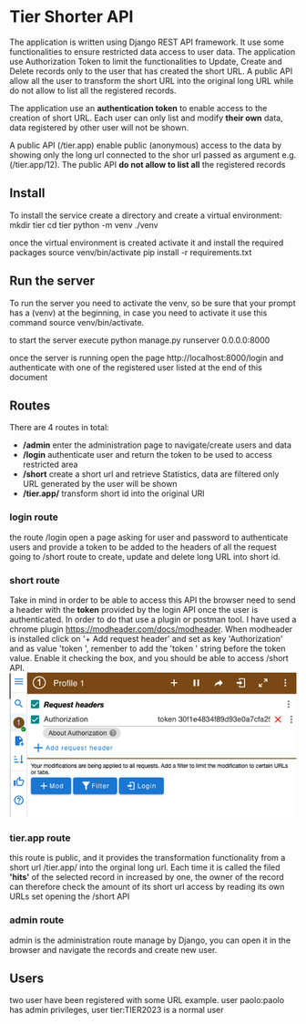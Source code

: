 # Tier Shorter API
The application is written using Django REST API framework. It use some functionalities to ensure restricted data access to user data. The application use Authorization Token to limit the functionalities to Update, Create and Delete records only to the user that has created the short URL. A public API allow all the user to transform the short URL into the original long URL while do not allow to list all the registered records. 

The application use an **authentication token** to enable access to the creation of short URL. Each user can only list and modify **their own** data, data registered by other user will not be shown.

A public API (/tier.app) enable public (anonymous) access to the data by showing only the long url connected to the shor url passed as argument e.g. (/tier.app/12). The public API **do not allow to list all** the registered records

## Install
To install the service create a directory and create a virtual environment:
    mkdir tier
    cd tier
    python -m venv ./venv

once the virtual environment is created activate it and install the required packages
    source venv/bin/activate
    pip install -r requirements.txt

## Run the server 
To run the server you need to activate the venv, so be sure that your prompt has a (venv) at the beginning, in case you need to activate it use this command source venv/bin/activate.

to start the server execute 
    python manage.py runserver 0.0.0.0:8000 
    
once the server is running open the page http://localhost:8000/login 
and authenticate with one of the registered user listed at the end of this document

## Routes
There are 4 routes in total:
* **/admin** enter the administration page to navigate/create users and data
* **/login** authenticate user and return the token to be used to access restricted area
* **/short** create a short url and retrieve Statistics, data are filtered only URL generated by the user will be shown
* **/tier.app/<short id>** transform short id into the original URl

### login route  
the route /login open a page asking for user and password to authenticate users and provide a token to be added to the headers of all the request going to /short route to create, update and delete long URL into short id.

### short route
Take in mind in order to be able to access this API the browser need to send a header with the **token** provided by the login API once the user is authenticated. In order to do that use a plugin or postman tool. I have used a chrome plugin https://modheader.com/docs/modheader. When modheader is installed click on '+ Add request header' and set as key 'Authorization' and as value 'token <your token>', remenber to add the 'token ' string before the token value.
Enable it checking the box, and you should be able to access /short API. ![token](./images/header.png)  

### tier.app route
this route is public, and it provides the transformation functionality from a short url /tier.app/<id> into the orginal long url. Each time it is called the filed **'hits'** of the selected record in increased by one, the owner of the record can therefore check the amount of its short url access by reading its own URLs set opening the /short API   

### admin route
admin is the administration route manage by Django, you can open it in the browser and navigate the records and create new user.

## Users
two user have been registered with some URL example.
user paolo:paolo has admin privileges, 
user tier:TIER2023 is a normal user 


